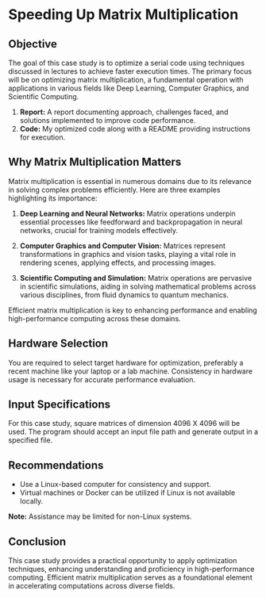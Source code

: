# Speeding Up Matrix Multiplication

## Objective

The goal of this case study is to optimize a serial code using techniques discussed in lectures to achieve faster execution times.
The primary focus will be on optimizing matrix multiplication, a fundamental operation with applications in various fields like Deep Learning, Computer Graphics, and Scientific Computing.

1. **Report:** A report documenting approach, challenges faced, and solutions implemented to improve code performance.
2. **Code:** My optimized code along with a README providing instructions for execution.

## Why Matrix Multiplication Matters

Matrix multiplication is essential in numerous domains due to its relevance in solving complex problems efficiently. 
Here are three examples highlighting its importance:

1. **Deep Learning and Neural Networks:** Matrix operations underpin essential processes like feedforward and backpropagation in neural networks, crucial for training models effectively.

2. **Computer Graphics and Computer Vision:** Matrices represent transformations in graphics and vision tasks, playing a vital role in rendering scenes, applying effects, and processing images.

3. **Scientific Computing and Simulation:** Matrix operations are pervasive in scientific simulations, aiding in solving mathematical problems across various disciplines, from fluid dynamics to quantum mechanics.

Efficient matrix multiplication is key to enhancing performance and enabling high-performance computing across these domains.

## Hardware Selection

You are required to select target hardware for optimization, preferably a recent machine like your laptop or a lab machine. Consistency in hardware usage is necessary for accurate performance evaluation.

## Input Specifications

For this case study, square matrices of dimension 4096 X 4096 will be used. The program should accept an input file path and generate output in a specified file.

## Recommendations

- Use a Linux-based computer for consistency and support.
- Virtual machines or Docker can be utilized if Linux is not available locally.

**Note:** Assistance may be limited for non-Linux systems.

## Conclusion

This case study provides a practical opportunity to apply optimization techniques, enhancing understanding and proficiency in high-performance computing. Efficient matrix multiplication serves as a foundational element in accelerating computations across diverse fields.
